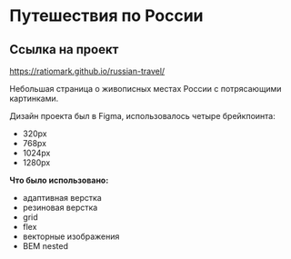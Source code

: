 # Путешествия по России

## Ссылка на проект

https://ratiomark.github.io/russian-travel/

Небольшая страница о живописных местах России с потрясающими картинками.

Дизайн проекта был в Figma, использовалось четыре брейкпоинта:

- 320px
- 768px
- 1024px
- 1280px

**Что было использовано:**

- адаптивная верстка
- резиновая верстка
- grid
- flex
- векторные изображения
- BEM nested
